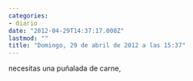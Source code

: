 ```yaml
---
categories:
- diario
date: "2012-04-29T14:37:17.000Z"
lastmod: ""
title: "Domingo, 29 de abril de 2012 a las 15:37"
---
```


necesitas una puñalada de carne,